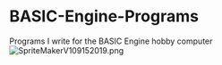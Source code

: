 # BASIC-Engine-Programs
Programs I write for the BASIC Engine hobby computer
<img src="/bitartrate/BASIC-Engine-Programs/blob/master/doc/SpriteMakerV109152019.png?raw=true" alt="SpriteMakerV109152019.png">

